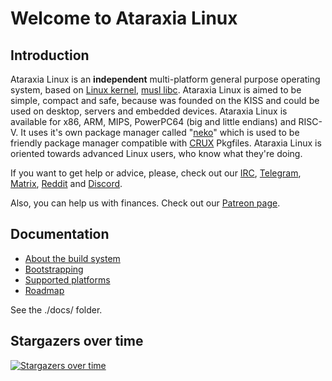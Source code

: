 # Welcome to Ataraxia Linux

## Introduction
Ataraxia Linux is an **independent** multi-platform  general purpose operating system, based on [Linux kernel](https://www.kernel.org/), [musl libc](http://www.musl-libc.org/). Ataraxia Linux is aimed to be simple, compact and safe, because was founded on the KISS and could be used on desktop, servers and embedded devices. Ataraxia Linux is available for x86, ARM, MIPS, PowerPC64 (big and little endians) and RISC-V. It uses it's own package manager called "[neko](https://github.com/ataraxialinux/neko)" which is used to be friendly package manager compatible with [CRUX](https://crux.nu/) Pkgfiles. Ataraxia Linux is oriented towards advanced Linux users, who know what they're doing.

If you want to get help or advice, please, check out our [IRC](irc://irc.freenode.net/#ataraxialinux), [Telegram](https://t.me/ataraxialinux), [Matrix](https://matrix.to/#/#ataraxialinux:matrix.org), [Reddit](https://www.reddit.com/r/ataraxialinux/) and [Discord](https://discord.gg/KrrkEEG).

Also, you can help us with finances. Check out our [Patreon page](https://www.patreon.com/ataraxialinux).

## Documentation
* [About the build system](docs/aboutbuildsystem.md)
* [Bootstrapping](docs/bootstrapping.md)
* [Supported platforms](docs/platforms.md)
* [Roadmap](docs/roadmap.md)

See the ./docs/ folder.

## Stargazers over time
[![Stargazers over time](https://starchart.cc/ataraxialinux/ataraxia.svg)](https://starchart.cc/ataraxialinux/ataraxia)

